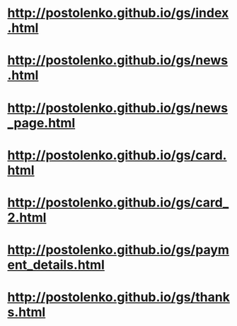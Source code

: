 # http://postolenko.github.io/gs/index.html
# http://postolenko.github.io/gs/news.html
# http://postolenko.github.io/gs/news_page.html
# http://postolenko.github.io/gs/card.html
# http://postolenko.github.io/gs/card_2.html
# http://postolenko.github.io/gs/payment_details.html
# http://postolenko.github.io/gs/thanks.html